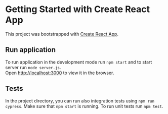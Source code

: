 # Getting Started with Create React App

This project was bootstrapped with [Create React App](https://github.com/facebook/create-react-app).

## Run application

To run application in the development mode run `npm start` and to start server run `node server.js`.\
Open [http://localhost:3000](http://localhost:3000) to view it in the browser.

## Tests

In the project directory, you can run also integration tests using `npm run cypress`. Make sure that `npm start` is running.
To run unit tests run `npm test`.
